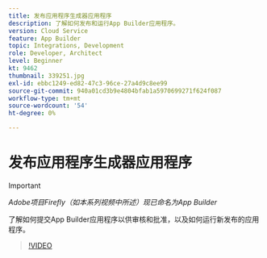 ```yaml
---
title: 发布应用程序生成器应用程序
description: 了解如何发布和运行App Builder应用程序。
version: Cloud Service
feature: App Builder
topic: Integrations, Development
role: Developer, Architect
level: Beginner
kt: 9462
thumbnail: 339251.jpg
exl-id: ebbc1249-ed82-47c3-96ce-27a4d9c8ee99
source-git-commit: 940a01cd3b9e4804bfab1a5970699271f624f087
workflow-type: tm+mt
source-wordcount: '54'
ht-degree: 0%

---
```


# 发布应用程序生成器应用程序

>[!IMPORTANT]
>
> _Adobe项目Firefly（如本系列视频中所述）现已命名为App Builder_

了解如何提交App Builder应用程序以供审核和批准，以及如何运行新发布的应用程序。

>[!VIDEO](https://video.tv.adobe.com/v/339251/?quality=12&learn=on)
